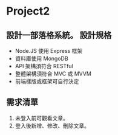 Project2
==================
設計一部落格系統。
設計規格
----------------
* Node.JS 使用 Express 框架
* 資料庫使用 MongoDB
* API 架構須符合 RESTful
* 整體架構須符合 MVC 或 MVVM
* 前端樣版或框架可自行決定

需求清單
----------------
1. 未登入前可觀看文章。
2. 登入後新增、修改、刪除文章。
